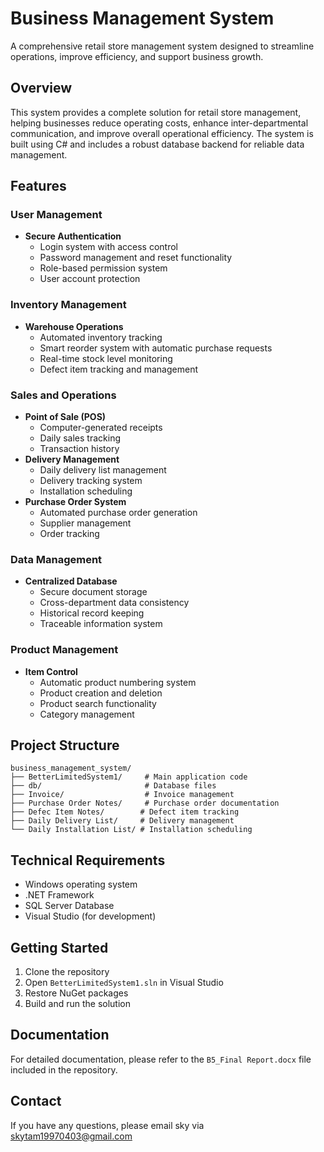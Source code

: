 # Business Management System

A comprehensive retail store management system designed to streamline operations, improve efficiency, and support business growth.

## Overview

This system provides a complete solution for retail store management, helping businesses reduce operating costs, enhance inter-departmental communication, and improve overall operational efficiency. The system is built using C# and includes a robust database backend for reliable data management.

## Features

### User Management
- **Secure Authentication**
  - Login system with access control
  - Password management and reset functionality
  - Role-based permission system
  - User account protection

### Inventory Management
- **Warehouse Operations**
  - Automated inventory tracking
  - Smart reorder system with automatic purchase requests
  - Real-time stock level monitoring
  - Defect item tracking and management

### Sales and Operations
- **Point of Sale (POS)**
  - Computer-generated receipts
  - Daily sales tracking
  - Transaction history
- **Delivery Management**
  - Daily delivery list management
  - Delivery tracking system
  - Installation scheduling
- **Purchase Order System**
  - Automated purchase order generation
  - Supplier management
  - Order tracking

### Data Management
- **Centralized Database**
  - Secure document storage
  - Cross-department data consistency
  - Historical record keeping
  - Traceable information system

### Product Management
- **Item Control**
  - Automatic product numbering system
  - Product creation and deletion
  - Product search functionality
  - Category management

## Project Structure

```
business_management_system/
├── BetterLimitedSystem1/     # Main application code
├── db/                       # Database files
├── Invoice/                  # Invoice management
├── Purchase Order Notes/     # Purchase order documentation
├── Defec Item Notes/        # Defect item tracking
├── Daily Delivery List/     # Delivery management
└── Daily Installation List/ # Installation scheduling
```

## Technical Requirements

- Windows operating system
- .NET Framework
- SQL Server Database
- Visual Studio (for development)

## Getting Started

1. Clone the repository
2. Open `BetterLimitedSystem1.sln` in Visual Studio
3. Restore NuGet packages
4. Build and run the solution

## Documentation

For detailed documentation, please refer to the `B5_Final Report.docx` file included in the repository.

## Contact

If you have any questions, please email sky via skytam19970403@gmail.com
